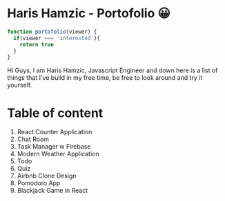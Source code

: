 # Haris Hamzic - Portofolio 😀


```javascript
function portofolio(viewer) {
  if(viewer === 'interested'){
    return true
  }
}
```
Hi Guys, I am Haris Hamzic, Javascript Engineer and down here is a list of things that I've build in my free time, be free to look around and try it yourself.



# Table of content
1. React Counter Application
1. Chat Room
1. Task Manager w Firebase
1. Modern Weather Application
1. Todo 
1. Quiz 
1. Airbnb Clone Design
1. Pomodoro App
1. Blackjack Game in React
